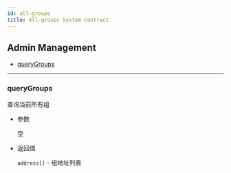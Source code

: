 ```yaml
---
id: all-groups
title: All-groups System Contract
---
```



<h2 class="hover-list">Admin Management</h2>

* [queryGroups](#queryGroups)

* * *

### queryGroups

查询当前所有组

* 参数
    
    空

* 返回值
    
    `address[]` - 组地址列表